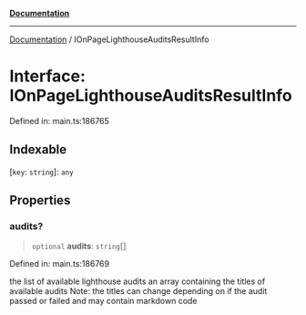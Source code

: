 [**Documentation**](../README.md)

***

[Documentation](../README.md) / IOnPageLighthouseAuditsResultInfo

# Interface: IOnPageLighthouseAuditsResultInfo

Defined in: main.ts:186765

## Indexable

\[`key`: `string`\]: `any`

## Properties

### audits?

> `optional` **audits**: `string`[]

Defined in: main.ts:186769

the list of available lighthouse audits
an array containing the titles of available audits
Note: the titles can change depending on if the audit passed or failed and may contain markdown code
